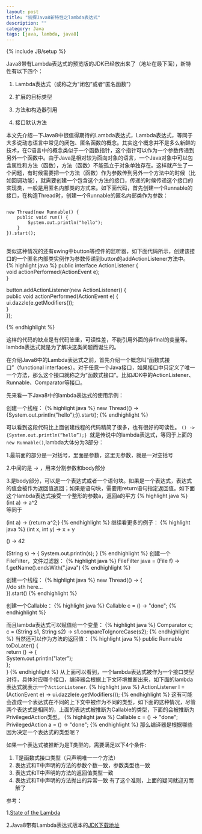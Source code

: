 ```yaml
---
layout: post
title: "初探Java8新特性之lambda表达式"
description: ""
category: Java 
tags: [java, lambda, java8]
---
```

{% include JB/setup %}


Java8带有Lambda表达式的预览版的JDK已经放出来了（地址在最下面），新特性有以下四个：

1. Lambda表达式（或称之为“闭包”或者“匿名函数”）

2. 扩展的目标类型

3. 方法和构造器引用

4. 接口默认方法

本文先介绍一下Java8中很值得期待的Lambda表达式，Lambda表达式，等同于大多说动态语言中常见的闭包、匿名函数的概念。其实这个概念并不是多么新鲜的技术，在C语言中的概念类似于一个函数指针，这个指针可以作为一个参数传递到另外一个函数中。由于Java是相对较为面向对象的语言，一个Java对象中可以包含属性和方法（函数），方法（函数）不能孤立于对象单独存在。这样就产生了一个问题，有时候需要把一个方法（函数）作为参数传到另外一个方法中的时候（比如回调功能），就需要创建一个包含这个方法的接口，传递的时候传递这个接口的实现类，一般是用匿名内部类的方式来。如下面代码，首先创建一个Runnable的接口，在构造Thread时，创建一个Runnable的匿名内部类作为参数：
<pre>
<code>
new Thread(new Runnable() {  
    public void run() {  
        System.out.println("hello");  
    }  
}).start();
</code>
</pre>
类似这种情况的还有swing中button等控件的监听器，如下面代码所示，创建该接口的一个匿名内部类实例作为参数传递到button的addActionListener方法中。
{% highlight java %}
public interface ActionListener {   
    void actionPerformed(ActionEvent e);  
}  

button.addActionListener(new ActionListener() {   
  public void actionPerformed(ActionEvent e) {   
    ui.dazzle(e.getModifiers());  
  }  
});

{% endhighlight %}

这样的代码的缺点是有代码笨重，可读性差，不能引用外面的非final的变量等。lambda表达式就是为了解决这类问题而诞生的。

在介绍Java8中的Lambda表达式之前，首先介绍一个概念叫“函数式接口”（functional interfaces）。对于任意一个Java接口，如果接口中只定义了唯一一个方法，那么这个接口就称之为“函数式接口”。比如JDK中的ActionListener、Runnable、Comparator等接口。

先来看一下Java8中的lambda表达式的使用示例：

创建一个线程：
{% highlight java %}
new Thread(() -> {System.out.println("hello");}).start();
{% endhighlight %}

可以看到这段代码比上面创建线程的代码精简了很多，也有很好的可读性。
`() -> {System.out.println(“hello”);} `就是传说中的lambda表达式，等同于上面的`new Runnable()`,lambda大体分为3部分：

1.最前面的部分是一对括号，里面是参数，这里无参数，就是一对空括号

2.中间的是 -> ，用来分割参数和body部分

3.是body部分，可以是一个表达式或者一个语句块。如果是一个表达式，表达式的值会被作为返回值返回；如果是语句块，需要用return语句指定返回值。如下面这个lambda表达式接受一个整形的参数a，返回a的平方
{% highlight java %}
(int a) -> a^2   
    等同于

(int a) -> {return a^2;}
{% endhighlight %}
继续看更多的例子：
{% highlight java %}
(int x, int y) -> x + y  

() -> 42  

(String s) -> { System.out.println(s); }
{% endhighlight %}
创建一个FileFilter，文件过滤器：
{% highlight java %}
FileFilter java = (File f) -> f.getName().endsWith(".java")
{% endhighlight %}

创建一个线程：
{% highlight java %}
new Thread(() -> {  
  //do sth here...  
}).start()
{% endhighlight %}

创建一个Callable：
{% highlight java %}
Callable<String> c = () -> "done";
{% endhighlight %}

而且lambda表达式可以赋值给一个变量：
{% highlight java %}
Comparator<String> c;  
c = (String s1, String s2) -> s1.compareToIgnoreCase(s2);
{% endhighlight %}
当然还可以作为方法的返回值：
{% highlight java %}
public Runnable toDoLater() {  
  return () -> {  
    System.out.println("later");  
  };  
}
{% endhighlight %}
从上面可以看到，一个lambda表达式被作为一个接口类型对待，具体对应哪个接口，编译器会根据上下文环境推断出来，如下面的lambda表达式就表示一个`ActionListener`.
{% highlight java %}
ActionListener l = (ActionEvent e) -> ui.dazzle(e.getModifiers());
{% endhighlight %}
这有可能会造成一个表达式在不同的上下文中被作为不同的类型，如下面的这种情况，尽管两个表达式是相同的，上面的表达式被推断为Callable的类型，下面的会被推断为PrivilegedAction类型。
{% highlight java %}
Callable<String> c = () -> "done";  
PrivilegedAction<String> a = () -> "done";
{% endhighlight %}
那么编译器是根据哪些因为决定一个表达式的类型呢？

如果一个表达式被推断为是T类型的，需要满足以下4个条件:

1. T是函数式接口类型（只声明唯一一个方法）
2. 表达式和T中声明的方法的参数个数一致，参数类型也一致
3. 表达式和T中声明的方法的返回值类型一致
4. 表达式和T中声明的方法抛出的异常一致
有了这个准则，上面的疑问就迎刃而解了

 

参考：

1.[State of the Lambda](http://cr.openjdk.java.net/~briangoetz/lambda/lambda-state-4.html)

2.Java8带有Lambda表达式版本的[JDK下载地址](http://jdk8.java.net/lambda/)


